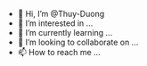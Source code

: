 - 👋 Hi, I’m @Thuy-Duong
- 👀 I’m interested in ...
- 🌱 I’m currently learning ...
- 💞️ I’m looking to collaborate on ...
- 📫 How to reach me ...

<!---
Thuy-Duong/Thuy-Duong is a ✨ special ✨ repository because its `README.md` (this file) appears on your GitHub profile.
You can click the Preview link to take a look at your changes.
--->
